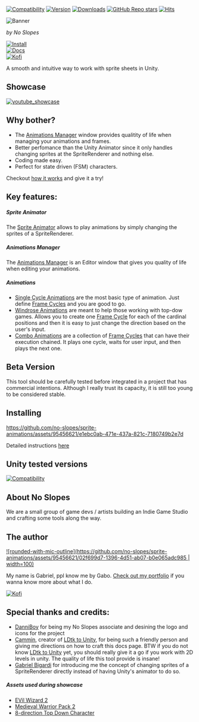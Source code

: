 <!-- <p align="right">
  Ler em <a href="README.pt-br.md"> Português do Brasil </a>
</p> -->

[![Compatibility](https://img.shields.io/badge/-2022.3%2B-11191F?logo=Unity&color=5d5d5d)](https://unity.com/releases/editor/archive)
[![Version](https://img.shields.io/npm/v/com.no-slopes.sprite-animations?color=931111&label=openupm&registry_uri=https://package.openupm.com)](https://openupm.com/packages/com.no-slopes.sprite-animations/)
[![Downloads](https://img.shields.io/badge/dynamic/json?color=931111&label=downloads&query=%24.downloads&suffix=%2Fmonth&url=https%3A%2F%2Fpackage.openupm.com%2Fdownloads%2Fpoint%2Flast-month%2Fcom.no-slopes.sprite-animations)](https://openupm.com/packages/com.no-slopes.sprite-animations/)
[![GitHub Repo stars](https://img.shields.io/github/stars/no-slopes/sprite-animations?label=%E2%AD%90&color=931111)](https://github.com/no-slopes/sprite-animations/stargazers)
[![Hits](https://hits.seeyoufarm.com/api/count/incr/badge.svg?url=https%3A%2F%2Fgithub.com%2Fno-slopes%2Fsprite-animations&count_bg=%23931111&title_bg=%23585858&icon=&icon_color=%23943737&title=views&edge_flat=false)](https://hits.seeyoufarm.com)

![Banner](https://no-slopes.github.io/sprite-animations/images/banner.png)

_by No Slopes_

[![Install](https://img.shields.io/badge/%F0%9F%93%81%20Install-7393B3?style=for-the-badge&color=26251f)](https://no-slopes.github.io/sprite-animations/documentation/install.html)  
[![Docs](https://img.shields.io/badge/%F0%9F%93%9A%20Documentation-FFCE00?style=for-the-badge&color=26251f)](https://no-slopes.github.io/sprite-animations)  
[![Kofi](https://img.shields.io/badge/Donate-a73b38?style=for-the-badge&logo=kofi&logoColor=f7404b&color=26251f)](https://ko-fi.com/indiegabo)

A smooth and intuitive way to work with sprite sheets in Unity.

## Showcase

[![youtube_showcase](https://user-images.githubusercontent.com/95456621/278848179-f99d8ecc-e337-4a99-8cd2-897e16e5d004.jpg)](https://www.youtube.com/watch?v=jpoCPpwkFnM)

## Why bother?

- The [Animations Manager](https://no-slopes.github.io/sprite-animations/documentation/animations-manager/index.html) window provides qualitity of life when managing your animations and frames.
- Better perfomance than the Unity Animator since it only handles changing sprites at the SpriteRenderer and nothing else.
- Coding made easy.
- Perfect for state driven (FSM) characters.

Checkout [how it works](https://no-slopes.github.io/sprite-animations/documentation/how-it-works.html) and give it a try!

## Key features:

##### Sprite Animator

The [Sprite Animator](https://no-slopes.github.io/sprite-animations/documentation/sprite-animator/index.html) allows to play animations
by simply changing the sprites of a SpriteRenderer.

##### Animations Manager

The [Animations Manager](https://no-slopes.github.io/sprite-animations/documentation/animations-manager/index.html) is an Editor window that gives
you quality of life when editing your animations.

##### Animations

- [Single Cycle Animations](https://no-slopes.github.io/sprite-animations/documentation/animations/single-cycle-animation.html) are the most basic type of animation. Just define [Frame Cycles](https://no-slopes.github.io/sprite-animations/documentation/animations-manager/index.html#frame-cycle) and you are good to go.
- [Windrose Animations](https://no-slopes.github.io/sprite-animations/documentation/animations/windrose-animation.html) are meant to help those working with top-dow games. Allows you to create one [Frame Cycle](https://no-slopes.github.io/sprite-animations/documentation/animations-manager/index.html#frame-cycle) for each of the cardinal
  positions and then it is easy to just change the direction based on the user's input.
- [Combo Animations](https://no-slopes.github.io/sprite-animations/documentation/animations/combo-animation.html) are a collection of [Frame Cycles](https://no-slopes.github.io/sprite-animations/documentation/animations-manager/index.html#frame-cycle) that can have their execution chained. It plays one cycle, waits for user input, and then
  plays the next one.

## Beta Version

This tool should be carefully tested before integrated in a project that has commercial intentions. Although I really trust
its capacity, it is still too young to be considered stable.

## Installing

https://github.com/no-slopes/sprite-animations/assets/95456621/e1ebc0ab-471e-437a-821c-7180749b2e7d

Detailed instructions [here](https://no-slopes.github.io/sprite-animations/documentation/install.html)

## Unity tested versions

[![Compatibility](https://img.shields.io/badge/-2022.3%2B-11191F?logo=Unity&color=5d5d5d)](https://unity.com/releases/editor/archive)

## About No Slopes

We are a small group of game devs / artists building an Indie Game Studio and crafting some
tools along the way.

## The author

[![rounded-with-mic-outline](https://github.com/no-slopes/sprite-animations/assets/95456621/02f699d7-1396-4d51-ab07-b0e065adc985 | width=100)](https://indiegabo.github.io/portfolio/)

My name is Gabriel, ppl know me by Gabo. [Check out my portfolio](https://indiegabo.github.io/portfolio/) if you wanna know more about what I do.

[![Kofi](https://img.shields.io/badge/Donate-a73b38?style=for-the-badge&logo=kofi&logoColor=f7404b&color=26251f)](https://ko-fi.com/indiegabo)

## Special thanks and credits:

- [DanniBoy](https://www.linkedin.com/in/daniel-souz/) for being my No Slopes associate and desining the logo and icons for the project
- [Cammin](https://github.com/Cammin), creator of [LDtk to Unity](https://github.com/Cammin/LDtkToUnity), for being such a friendly person and giving me directions on how to craft this docs page. BTW if you do not know [LDtk to Unity](https://github.com/Cammin/LDtkToUnity) yet, you should really give it a go if you work with 2D levels in unity. The quality of life this tool provide is insane!
- [Gabriel Bigardi](https://github.com/GabrielBigardi) for introducing me the concept of changing sprites of a SpriteRenderer directly instead of having Unity's animator to do so.

##### Assets used during showcase

- [EVil Wizard 2](https://luizmelo.itch.io/evil-wizard-2)
- [Medieval Warrior Pack 2](https://luizmelo.itch.io/medieval-warrior-pack-2)
- [8-direction Top Down Character](https://gamekrazzy.itch.io/8-direction-top-down-character)
